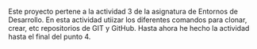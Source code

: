 Este proyecto pertene a la actividad 3 de la asignatura de Entornos de Desarrollo. En esta actividad utiizar los diferentes comandos para clonar, crear, etc repositorios de GIT y GitHub.
Hasta ahora he hecho la actividad hasta el final del punto 4.
